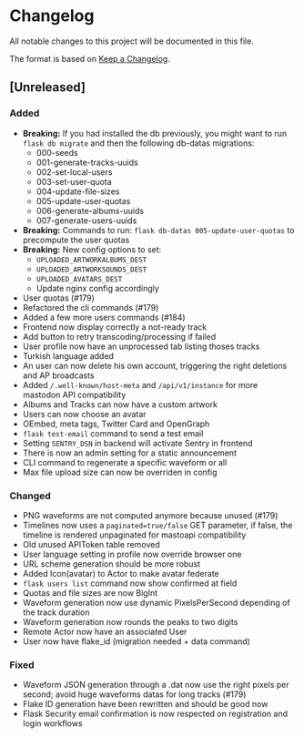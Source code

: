 # Changelog
All notable changes to this project will be documented in this file.

The format is based on [Keep a Changelog](https://keepachangelog.com/en/1.0.0/).

## [Unreleased]
### Added
- **Breaking:** If you had installed the db previously, you might want to run `flask db migrate` and then the following db-datas migrations:
    - 000-seeds
    - 001-generate-tracks-uuids
    - 002-set-local-users
    - 003-set-user-quota
    - 004-update-file-sizes
    - 005-update-user-quotas
    - 006-generate-albums-uuids
    - 007-generate-users-uuids
- **Breaking:** Commands to run: `flask db-datas 005-update-user-quotas` to precompute the user quotas
- **Breaking:** New config options to set:
    - `UPLOADED_ARTWORKALBUMS_DEST`
    - `UPLOADED_ARTWORKSOUNDS_DEST`
    - `UPLOADED_AVATARS_DEST`
    - Update nginx config accordingly
- User quotas (#179)
- Refactored the cli commands (#179)
- Added a few more users commands (#184)
- Frontend now display correctly a not-ready track
- Add button to retry transcoding/processing if failed
- User profile now have an unprocessed tab listing thoses tracks
- Turkish language added
- An user can now delete his own account, triggering the right deletions and AP broadcasts
- Added `/.well-known/host-meta` and `/api/v1/instance` for more mastodon API compatibility
- Albums and Tracks can now have a custom artwork
- Users can now choose an avatar
- OEmbed, meta tags, Twitter Card and OpenGraph
- `flask test-email` command to send a test email
- Setting `SENTRY_DSN` in backend will activate Sentry in frontend
- There is now an admin setting for a static announcement
- CLI command to regenerate a specific waveform or all
- Max file upload size can now be overriden in config

### Changed
- PNG waveforms are not computed anymore because unused (#179)
- Timelines now uses a `paginated=true/false` GET parameter, if false, the timeline is rendered unpaginated for mastoapi compatibility
- Old unused APIToken table removed
- User language setting in profile now override browser one
- URL scheme generation should be more robust
- Added Icon(avatar) to Actor to make avatar federate
- `flask users list` command now show confirmed at field
- Quotas and file sizes are now BigInt
- Waveform generation now use dynamic PixelsPerSecond depending of the track duration
- Waveform generation now rounds the peaks to two digits
- Remote Actor now have an associated User
- User now have flake_id (migration needed + data command)

### Fixed
- Waveform JSON generation through a .dat now use the right pixels per second; avoid huge waveforms datas for long tracks (#179)
- Flake ID generation have been rewritten and should be good now
- Flask Security email confirmation is now respected on registration and login workflows
